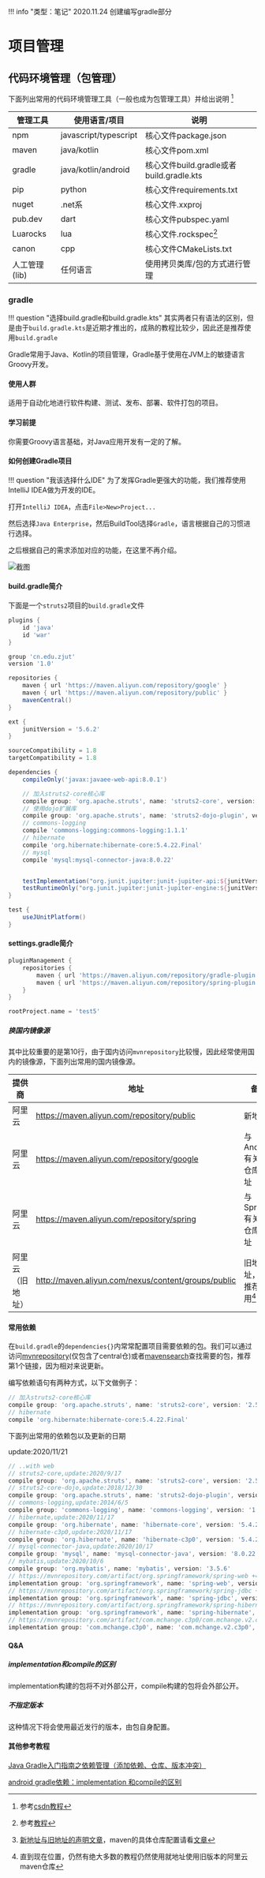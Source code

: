 !!! info "类型：笔记"
    2020.11.24 创建编写gradle部分

# 项目管理

## 代码环境管理（包管理）

下面列出常用的代码环境管理工具（一般也成为包管理工具）并给出说明 [^1]

| 管理工具 | 使用语言/项目 | 说明 |
| --- | --- | --- |
| npm | javascript/typescript | 核心文件package.json |
| maven | java/kotlin | 核心文件pom.xml |
| gradle | java/kotlin/android | 核心文件build.gradle或者build.gradle.kts |
| pip | python | 核心文件requirements.txt |
| nuget | .net系 | 核心文件.xxproj |
| pub.dev | dart | 核心文件pubspec.yaml |
| Luarocks | lua | 核心文件.rockspec[^2] |
| canon | cpp | 核心文件CMakeLists.txt |
| 人工管理(lib) | 任何语言 | 使用拷贝类库/包的方式进行管理 |

### gradle

!!! question "选择build.gradle和build.gradle.kts"
    其实两者只有语法的区别，但是由于`build.gradle.kts`是近期才推出的，成熟的教程比较少，因此还是推荐使用`build.gradle`


Gradle常用于Java、Kotlin的项目管理，Gradle基于使用在JVM上的敏捷语言Groovy开发。

#### 使用人群

适用于自动化地进行软件构建、测试、发布、部署、软件打包的项目。

#### 学习前提

你需要Groovy语言基础，对Java应用开发有一定的了解。

#### 如何创建Gradle项目

!!! question "我该选择什么IDE"
    为了发挥Gradle更强大的功能，我们推荐使用IntelliJ IDEA做为开发的IDE。

打开`IntelliJ IDEA`，点击`File>New>Project...`

然后选择`Java Enterprise`，然后BuildTool选择`Gradle`，语言根据自己的习惯进行选择。

之后根据自己的需求添加对应的功能，在这里不再介绍。

![截图](./../assets/img/tool-gradle-1.png)



#### build.gradle简介

下面是一个`struts2`项目的`build.gradle`文件

```groovy hl_lines="10 24-33"
plugins {
    id 'java'
    id 'war'
}

group 'cn.edu.zjut'
version '1.0'

repositories {
    maven { url 'https://maven.aliyun.com/repository/google' }
    maven { url 'https://maven.aliyun.com/repository/public' }
    mavenCentral()
}

ext {
    junitVersion = '5.6.2'
}

sourceCompatibility = 1.8
targetCompatibility = 1.8

dependencies {
    compileOnly('javax:javaee-web-api:8.0.1')

    // 加入struts2-core核心库
    compile group: 'org.apache.struts', name: 'struts2-core', version: '2.5.25'
    // 使用dojo扩展库
    compile group: 'org.apache.struts', name: 'struts2-dojo-plugin', version: '2.3.37'
    // commons-logging
    compile 'commons-logging:commons-logging:1.1.1'
    // hibernate
    compile 'org.hibernate:hibernate-core:5.4.22.Final'
    // mysql
    compile 'mysql:mysql-connector-java:8.0.22'


    testImplementation("org.junit.jupiter:junit-jupiter-api:${junitVersion}")
    testRuntimeOnly("org.junit.jupiter:junit-jupiter-engine:${junitVersion}")
}

test {
    useJUnitPlatform()
}
```

#### settings.gradle简介

```groovy
pluginManagement {
    repositories {
        maven { url 'https://maven.aliyun.com/repository/gradle-plugin' }
        maven { url 'https://maven.aliyun.com/repository/spring-plugin' }
    }
}

rootProject.name = 'test5'
```

##### 换国内镜像源

其中比较重要的是第10行，由于国内访问`mvnrepository`比较慢，因此经常使用国内的镜像源，下面列出常用的国内镜像源。

| 提供商 | 地址 | 备注 |
| --- | --- | --- |
| 阿里云 | https://maven.aliyun.com/repository/public | 新地址[^4] |
| 阿里云 | https://maven.aliyun.com/repository/google | 与Android有关的仓库地址 |
| 阿里云 | https://maven.aliyun.com/repository/spring | 与Spring有关的仓库地址 |
| 阿里云（旧地址） | http://maven.aliyun.com/nexus/content/groups/public | 旧地址，不推荐使用[^3] |

#### 常用依赖

在`build.gradle`的`dependencies{}`内常常配置项目需要依赖的包。我们可以通过访问[mvnrepository](https://mvnrepository.com/repos/central)(仅包含了central仓)或者[mavensearch](https://search.maven.org/)查找需要的包，推荐第1个链接，因为相对来说更新。

编写依赖语句有两种方式，以下文做例子：

```groovy
// 加入struts2-core核心库
compile group: 'org.apache.struts', name: 'struts2-core', version: '2.5.25'
// hibernate
compile 'org.hibernate:hibernate-core:5.4.22.Final'
```

下面列出常用的依赖包以及更新的日期

update:2020/11/21

```groovy
// ..with web
// struts2-core,update:2020/9/17
compile group: 'org.apache.struts', name: 'struts2-core', version: '2.5.25'
// struts2-core-dojo,update:2018/12/30
compile group: 'org.apache.struts', name: 'struts2-dojo-plugin', version: '2.3.37'
// commons-logging,update:2014/6/5
compile group: 'commons-logging', name: 'commons-logging', version: '1.2'
// hibernate,update:2020/11/17
compile group: 'org.hibernate', name: 'hibernate-core', version: '5.4.24.Final'
// hibernate-c3p0,update:2020/11/17
compile group: 'org.hibernate', name: 'hibernate-c3p0', version: '5.4.24.Final'
// mysql-connector-java,update:2020/10/17
compile group: 'mysql', name: 'mysql-connector-java', version: '8.0.22'
// mybatis,update:2020/10/6
compile group: 'org.mybatis', name: 'mybatis', version: '3.5.6'
// https://mvnrepository.com/artifact/org.springframework/spring-web +=2021/4/12
implementation group: 'org.springframework', name: 'spring-web', version: '5.3.5'
// https://mvnrepository.com/artifact/org.springframework/spring-jdbc +=2021/4/12
implementation group: 'org.springframework', name: 'spring-jdbc', version: '5.3.5'
// https://mvnrepository.com/artifact/org.springframework/spring-hibernate +=2021/4/12
implementation group: 'org.springframework', name: 'spring-hibernate', version: '1.2.9'
// https://mvnrepository.com/artifact/com.mchange.c3p0/com.mchange.v2.c3p0
implementation group: 'com.mchange.c3p0', name: 'com.mchange.v2.c3p0', version: '0.9.1.2'
```

#### Q&A

##### implementation和compile的区别

implementation构建的包将不对外部公开，compile构建的包将会外部公开。

##### 不指定版本

这种情况下将会使用最近发行的版本，由包自身配置。

#### 其他参考教程

[Java Gradle入门指南之依赖管理（添加依赖、仓库、版本冲突）](https://www.cnblogs.com/gzdaijie/p/5296624.html)

[android gradle依赖：implementation 和compile的区别
](https://www.jianshu.com/p/f34c179bc9d0)

[^1]: 参考[csdn教程](https://blog.csdn.net/daiyan_csdn/article/details/71297153)
[^2]: 参考[教程](https://yq.aliyun.com/articles/113254)
[^3]: 直到现在位置，仍然有绝大多数的教程仍然使用就地址使用旧版本的阿里云maven仓库
[^4]: [新地址与旧地址的声明文章](https://yq.aliyun.com/articles/621196?commentId=21341)，maven的具体仓库配置请看[文章](https://developer.aliyun.com/article/754038)